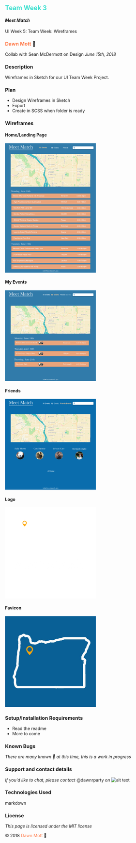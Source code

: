 <!-- Twitter icon from https://github.com/carlsednaoui/gitsocial -->
[1.1]: http://i.imgur.com/tXSoThF.png (twitter icon with padding)
## <span style="color: turquoise">Team Week 3</span>

#### _Meet Match_
UI Week 5: Team Week: Wireframes

### <span style="color: coral">Dawn Mott</span> :sunrise_over_mountains:
Collab with Sean McDermott on Design _June 15th, 2018_

### Description
Wireframes in Sketch for our UI Team Week Project.

### Plan
- Design Wireframes in Sketch
- Export
- Create in SCSS when folder is ready

### Wireframes
#### Home/Landing Page
<img src="img/Home.png" alt="meet match home" width="300">

#### My Events
<img src="img/myevents.png" alt="meet match my events" width="300">

#### Friends
<img src="img/friends.png" alt="meet match friends" width="300">

#### Logo
<img src="img/mm-logo.png" alt="meet match logo" width="300">

#### Favicon
<img src="img/mm-o-favicon.ico" alt="meet match friends" width="300">

### Setup/Installation Requirements
* Read the readme
* More to come


### Known Bugs

_There are many known :bug: at this time, this is a work in progress_

### Support and contact details

_If you'd like to chat, please contact_ @dawnrparty _on_ ![alt text][1.1]

### Technologies Used
markdown


<!-- <div style="text-align:center"><img src="https://i.gifer.com/HysY.gif" alt="spock with visor" width="300"></div> -->

### License

*This page is licensed under the MIT license*

&copy; 2018 <span style="color: coral">Dawn Mott</span> :sunrise_over_mountains:
